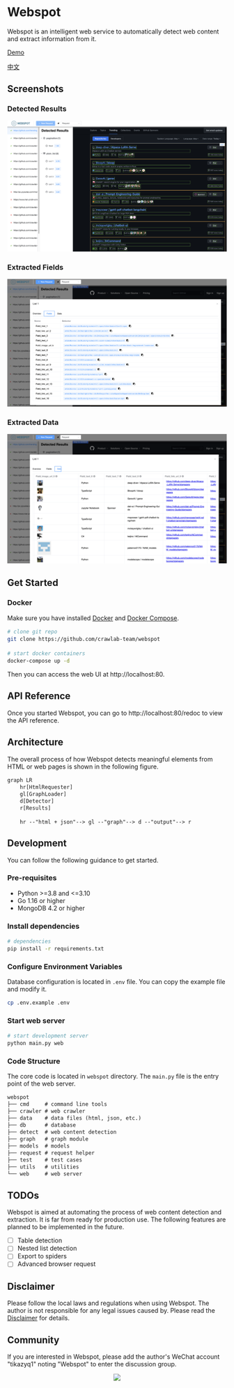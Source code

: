 # Webspot

Webspot is an intelligent web service to automatically detect web content and extract information from it.

[Demo](https://webspot.crawlab.net)

[中文](https://github.com/crawlab-team/webspot/blob/main/README-zh.md)

## Screenshots

### Detected Results

![](./docs/screenshots/screenshot-result-list.png)

### Extracted Fields

![](./docs/screenshots/screenshot-extracted-fields.png)

### Extracted Data

![](./docs/screenshots/screenshot-extracted-data.png)

## Get Started

### Docker

Make sure you have installed [Docker](https://docs.docker.com/) and [Docker Compose](https://docs.docker.com/compose/).

```bash
# clone git repo
git clone https://github.com/crawlab-team/webspot

# start docker containers
docker-compose up -d
```

Then you can access the web UI at http://localhost:80.

## API Reference

Once you started Webspot, you can go to http://localhost:80/redoc to view the API reference.

## Architecture

The overall process of how Webspot detects meaningful elements from HTML or web pages is shown in the following figure.

```mermaid
graph LR
    hr[HtmlRequester]
    gl[GraphLoader]
    d[Detector]
    r[Results]

    hr --"html + json"--> gl --"graph"--> d --"output"--> r
```

## Development

You can follow the following guidance to get started.

### Pre-requisites

- Python >=3.8 and <=3.10
- Go 1.16 or higher
- MongoDB 4.2 or higher

### Install dependencies

```bash
# dependencies
pip install -r requirements.txt
```

### Configure Environment Variables

Database configuration is located in `.env` file. You can copy the example file and modify it.

```bash
cp .env.example .env
```

### Start web server

```bash
# start development server
python main.py web
```

### Code Structure

The core code is located in `webspot` directory. The `main.py` file is the entry point of the web server.

```
webspot
├── cmd     # command line tools
├── crawler # web crawler
├── data    # data files (html, json, etc.)
├── db      # database
├── detect  # web content detection
├── graph   # graph module
├── models  # models
├── request # request helper
├── test    # test cases
├── utils   # utilities
└── web     # web server
```

## TODOs

Webspot is aimed at automating the process of web content detection and extraction. It is far from ready for production
use. The following features are planned to be implemented in the future.

- [ ] Table detection
- [ ] Nested list detection
- [ ] Export to spiders
- [ ] Advanced browser request

## Disclaimer

Please follow the local laws and regulations when using Webspot. The author is not responsible for any legal issues
caused by. Please read the [Disclaimer](./DISCLAIMER.md) for details.

## Community

If you are interested in Webspot, please add the author's WeChat account "tikazyq1" noting "Webspot" to enter the
discussion group.

<p align="center">
  <img src="https://crawlab.oss-cn-hangzhou.aliyuncs.com/gitbook/qrcode.png" height="360">
</p>

